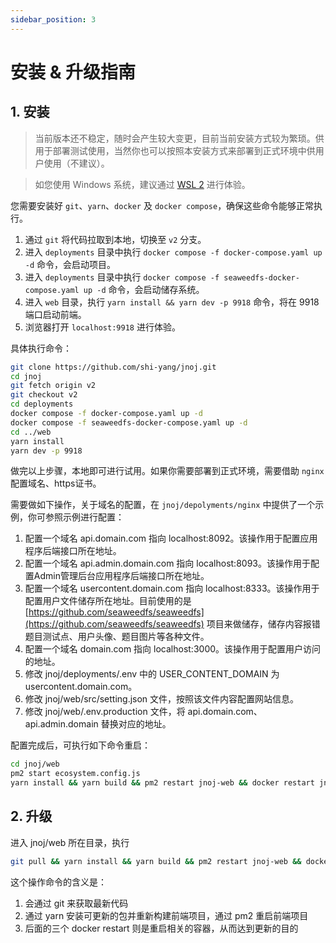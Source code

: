 ```yaml
---
sidebar_position: 3
---
```

# 安装 & 升级指南

## 1. 安装

> 当前版本还不稳定，随时会产生较大变更，目前当前安装方式较为繁琐。供用于部署测试使用，当然你也可以按照本安装方式来部署到正式环境中供用户使用（不建议）。

> 如您使用 Windows 系统，建议通过 [WSL 2](https://learn.microsoft.com/en-us/windows/wsl/install) 进行体验。

您需要安装好 `git`、`yarn`、`docker` 及 `docker compose`，确保这些命令能够正常执行。

1. 通过 `git` 将代码拉取到本地，切换至 `v2` 分支。
2. 进入 `deployments` 目录中执行 `docker compose -f docker-compose.yaml up -d` 命令，会启动项目。
3. 进入 `deployments` 目录中执行 `docker compose -f seaweedfs-docker-compose.yaml up -d` 命令，会启动储存系统。
5. 进入 `web` 目录，执行 `yarn install && yarn dev -p 9918` 命令，将在 9918 端口启动前端。
6. 浏览器打开 `localhost:9918` 进行体验。

具体执行命令：

```bash
git clone https://github.com/shi-yang/jnoj.git
cd jnoj
git fetch origin v2
git checkout v2
cd deployments
docker compose -f docker-compose.yaml up -d
docker compose -f seaweedfs-docker-compose.yaml up -d
cd ../web
yarn install
yarn dev -p 9918
```

做完以上步骤，本地即可进行试用。如果你需要部署到正式环境，需要借助 `nginx` 配置域名、https证书。

需要做如下操作，关于域名的配置，在 `jnoj/depolyments/nginx` 中提供了一个示例，你可参照示例进行配置：

1. 配置一个域名 api.domain.com 指向 localhost:8092。该操作用于配置应用程序后端接口所在地址。
2. 配置一个域名 api.admin.domain.com 指向 localhost:8093。该操作用于配置Admin管理后台应用程序后端接口所在地址。
3. 配置一个域名 usercontent.domain.com 指向 localhost:8333。该操作用于配置用户文件储存所在地址。目前使用的是 [https://github.com/seaweedfs/seaweedfs](https://github.com/seaweedfs/seaweedfs) 项目来做储存，储存内容报错题目测试点、用户头像、题目图片等各种文件。
4. 配置一个域名 domain.com 指向 localhost:3000。该操作用于配置用户访问的地址。
5. 修改 jnoj/deployments/.env 中的 USER_CONTENT_DOMAIN 为 usercontent.domain.com。
6. 修改 jnoj/web/src/setting.json 文件，按照该文件内容配置网站信息。
7. 修改 jnoj/web/.env.production 文件，将 api.domain.com、api.admin.domain 替换对应的地址。

配置完成后，可执行如下命令重启：

```bash
cd jnoj/web
pm2 start ecosystem.config.js
yarn install && yarn build && pm2 restart jnoj-web && docker restart jnoj_interface_1 && docker restart jnoj_sandbox_1 && docker restart jnoj_admin_1
```

## 2. 升级

进入 jnoj/web 所在目录，执行 

```bash
git pull && yarn install && yarn build && pm2 restart jnoj-web && docker restart jnoj_interface_1 && docker restart jnoj_sandbox_1 && docker restart jnoj_admin_1
```

这个操作命令的含义是：
1. 会通过 git 来获取最新代码
2. 通过 yarn 安装可更新的包并重新构建前端项目，通过 pm2 重启前端项目
3. 后面的三个 docker restart 则是重启相关的容器，从而达到更新的目的

